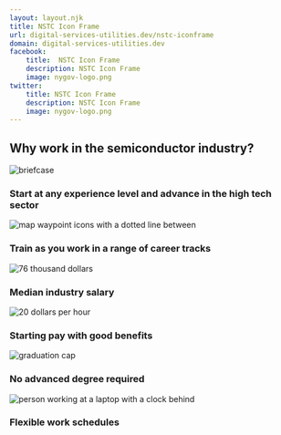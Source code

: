 ```yaml
---
layout: layout.njk
title: NSTC Icon Frame
url: digital-services-utilities.dev/nstc-iconframe
domain: digital-services-utilities.dev
facebook:
    title:  NSTC Icon Frame
    description: NSTC Icon Frame
    image: nygov-logo.png
twitter:
    title: NSTC Icon Frame
    description: NSTC Icon Frame
    image: nygov-logo.png
---
```

<section class="flex flex-col bg-gradient-to-r from-ny-blue to-ny-blue-second">
    <h2 class="uppercase text-ny-gold font-bold text-center pt-8 text-lg">Why work in the semiconductor industry? </h2>
    <div class="flex flex-col md:flex-row flex-wrap lg:flex-nowrap items-center md:justify-center md:items-start">
        <div class="m-2 flex flex-col p-2 w-1/2 sm:w-1/3 lg:w-1/6">
            <div class="lg:h-24 text-center flex items-end">
                <img class="mx-auto object-scale-down max-h-36 lg:max-h-20" src="https://www.ny.gov/sites/default/files/2022-07/Briefcase.png" alt="briefcase" />
            </div>
            <h3 class="font-bold text-base text-center my-4 text-white uppercase"> Start at any experience level and advance in the high tech sector</h3>
        </div>
        <div class="m-2 flex flex-col p-2 w-1/2 sm:w-1/3 lg:w-1/6">
            <div class="lg:h-24 text-center flex items-end">
                <img class="mx-auto object-scale-down max-h-36 lg:max-h-20" src="https://www.ny.gov/sites/default/files/2022-07/Tracks.png" alt="map waypoint icons with a dotted line between" />
            </div>
            <h3 class="font-bold text-base text-center my-4 text-white uppercase"> Train as you work in a range of career tracks</h3>
        </div>
        <div class="m-2 flex flex-col p-2 w-1/2 sm:w-1/3 lg:w-1/6">
            <div class="lg:h-24 text-center flex items-end">
                <img class="mx-auto object-scale-down max-h-36 lg:max-h-20" src="https://www.ny.gov/sites/default/files/2022-07/76.png" alt="76 thousand dollars" />
            </div>
            <h3 class="font-bold text-base text-center my-4 text-white uppercase"> Median industry salary</h3>
        </div>
        <div class="m-2 flex flex-col p-2 w-1/2 sm:w-1/3 lg:w-1/6">
            <div class="lg:h-24 text-center flex items-end">
                <img class="mx-auto object-scale-down max-h-36 lg:max-h-20" src="https://www.ny.gov/sites/default/files/2022-07/20_HR.png" alt="20 dollars per hour" />
            </div>
            <h3 class="font-bold text-base text-center my-4 text-white uppercase"> Starting pay with good benefits</h3>
        </div>
        <div class="m-2 flex flex-col p-2 w-1/2 sm:w-1/3 lg:w-1/6">
            <div class="lg:h-24 text-center flex items-end">
                <img class="mx-auto object-scale-down max-h-36 lg:max-h-20" src="https://www.ny.gov/sites/default/files/2022-07/degree.png" alt="graduation cap" />
            </div>
            <h3 class="font-bold text-base text-center my-4 text-white uppercase"> No advanced degree required</h3>
        </div>
        <div class="m-2 flex flex-col p-2 w-1/2 sm:w-1/3 lg:w-1/6">
            <div class="lg:h-24 text-center flex items-end">
                <img class="mx-auto object-scale-down max-h-36 lg:max-h-20" src="https://www.ny.gov/sites/default/files/2022-07/flexible.png" alt="person working at a laptop with a clock behind" />
            </div>
            <h3 class="font-bold text-base text-center my-4 text-white uppercase"> Flexible work schedules</h3>
        </div>
    </div>
</section>
